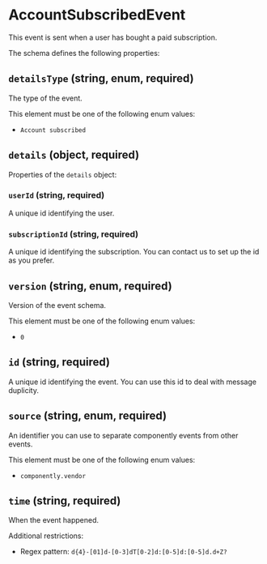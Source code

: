 # AccountSubscribedEvent

This event is sent when a user has bought a paid subscription.

The schema defines the following properties:

## `detailsType` (string, enum, required)

The type of the event.

This element must be one of the following enum values:

* `Account subscribed`

## `details` (object, required)

Properties of the `details` object:

### `userId` (string, required)

A unique id identifying the user.

### `subscriptionId` (string, required)

A unique id identifying the subscription. You can contact us to set up the id as you prefer.

## `version` (string, enum, required)

Version of the event schema.

This element must be one of the following enum values:

* `0`

## `id` (string, required)

A unique id identifying the event. You can use this id to deal with message duplicity.

## `source` (string, enum, required)

An identifier you can use to separate componently events from other events.

This element must be one of the following enum values:

* `componently.vendor`

## `time` (string, required)

When the event happened.

Additional restrictions:

* Regex pattern: `d{4}-[01]d-[0-3]dT[0-2]d:[0-5]d:[0-5]d.d+Z?`